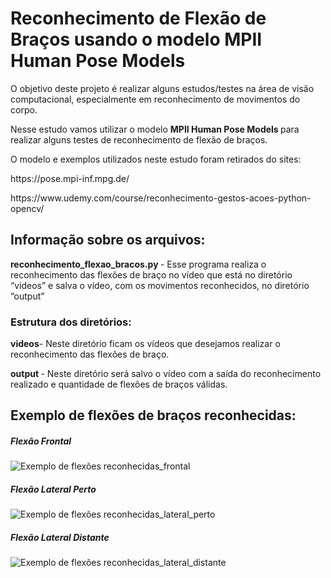 # Reconhecimento de Flexão de Braços usando o modelo MPII Human Pose Models

<p> O objetivo deste projeto é realizar alguns estudos/testes na área de visão computacional, especialmente em reconhecimento de movimentos do corpo. </p>

<p> Nesse estudo vamos utilizar o modelo <b> MPII Human Pose Models </b> para realizar alguns testes de reconhecimento de flexão de braços. </p>

<p> O modelo e exemplos utilizados neste estudo foram retirados do sites: </p>

<p> https://pose.mpi-inf.mpg.de/</p>
<p> https://www.udemy.com/course/reconhecimento-gestos-acoes-python-opencv/</p>

## Informação sobre os arquivos:

<p> <b>reconhecimento_flexao_bracos.py </b> - Esse programa realiza o reconhecimento das flexões de braço no vídeo que está no diretório “videos” e salva o vídeo, com os movimentos reconhecidos, no diretório “output” </p>

### Estrutura dos diretórios:
<p> <b>videos</b>- Neste diretório ficam os vídeos que desejamos realizar o reconhecimento das flexões de braço. </p>
<p> <b>output </b>- Neste diretório será salvo o vídeo com a saída do reconhecimento realizado e quantidade de flexões de braços válidas. </p>

## Exemplo de flexões de braços reconhecidas:

##### Flexão Frontal 
![Exemplo de flexões reconhecidas_frontal](flexao_bracos_frontal.gif)

#####  Flexão Lateral Perto
![Exemplo de flexões reconhecidas_lateral_perto](flexao_bracos_lateral_perto.gif)

##### Flexão Lateral Distante 
![Exemplo de flexões reconhecidas_lateral_distante](flexao_bracos_lateral_distante.gif)

